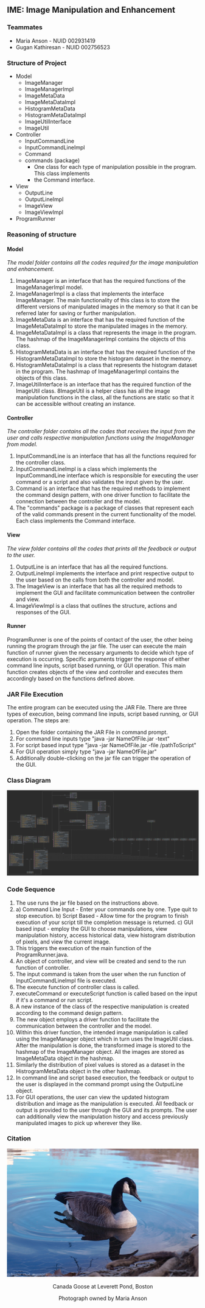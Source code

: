 ## IME: Image Manipulation and Enhancement 

###  Teammates
* Maria Anson - NUID 002931419
* Gugan Kathiresan - NUID 002756523

### Structure of Project
* Model
  * ImageManager
  * ImageManagerImpl
  * ImageMetaData
  * ImageMetaDataImpl 
  * HistogramMetaData
  * HistogramMetaDataImpl
  * ImageUtilInterface
  * ImageUtil
* Controller
  * InputCommandLine
  * InputCommandLineImpl
  * Command
  * commands (package)
    * One class for each type of manipulation possible in the program. This class implements
    * the Command interface.
* View
  * OutputLine
  * OutputLineImpl
  * ImageView
  * ImageViewImpl
* ProgramRunner

### Reasoning of structure
#### Model
_The model folder contains all the codes required for the image manipulation and enhancement._


1) ImageManager is an interface that has the required functions of the ImageManagerImpl model. 
2) ImageManagerImpl is a class that implements the interface ImageManager. The main functionality 
of 
this class is to store the different versions of manipulated images in the memory so that it can be
referred later for saving or further manipulation. 
3) ImageMetaData is an interface that has the required function of the ImageMetaDataImpl to store
the manipulated images in the memory. 
4) ImageMetaDataImpl is a class that represents the image in the program. The hashmap of the
   ImageManagerImpl contains the objects of this class. 
5) HistogramMetaData is an interface that has the required function of the HistogramMetaDataImpl
to store the histogram dataset in the memory. 
6) HistogramMetaDataImpl is a class that represents the histogram dataset in the program. The 
hashmap of ImageManagerImpl contains the objects of this class.
7) ImageUtilInterface is an interface that has the required function of the ImageUtil class.
8ImageUtil is a helper class has all the image manipulation
functions in the class, all the functions
are static so that it can be accessible without creating an instance.


#### Controller
_The controller folder contains all the codes that receives the input from the user and calls 
respective manipulation functions using the ImageManager from model._

1) InputCommandLine is an interface that has all the functions required for the controller class.
2) InputCommandLineImpl is a class which implements the InputCommandLine interface which is 
responsible for executing the user command or a script and also validates the input given by the
user.
3) Command is an interface that has the required methods to implement the command design pattern, 
with one driver function to facilitate the connection between the controller and the model.
4) The "commands" package is a package of classes that represent each of the valid commands
present in the current functionality of the model. Each class implements the Command interface.

#### View
_The view folder contains all the codes that prints all the feedback or output to the user._

1) OutputLine is an interface that has all the required functions.
2) OutputLineImpl implements the interface and print respective output to the user based on the
calls from both the controller and model.
3) The ImageView is an interface that has all the required methods to implement the GUI and
facilitate communication between the controller and view.
4) ImageViewImpl is a class that outlines the structure, actions and responses of the GUI.

#### Runner
ProgramRunner is one of the points of contact of the user, the other being running the program
through the jar file. The user can execute the main function of runner given the necessary
arguments to decide which type of execution is occurring. Specific arguments trigger the 
response of either command line inputs, script based running, or GUI operation.
This main function creates objects of the view and controller and executes 
them accordingly based on the functions defined above.

### JAR File Execution
The entire program can be executed using the JAR File. There are three types of execution, being
command line inputs, script based running, or GUI operation.
The steps are:
1) Open the folder containing the JAR File in command prompt.
2) For command line inputs type "java -jar NameOfFile.jar -text"
3) For script based input type "java -jar NameOfFile.jar -file /pathToScript"
4) For GUI operation simply type "java -jar NameOfFile.jar"
5) Additionally double-clicking on the jar file can trigger the operation of the GUI.

### Class Diagram
![img.png](res/classdiagram.png)

### Code Sequence
1. The use runs the jar file based on the instructions above.
2. a) Command Line Input - Enter your commands one by one. Type quit to stop execution.
b) Script Based - Allow time for the program to finish execution of your script till the 
completion message is returned.
c) GUI based input - employ the GUI to choose manipulations, view manipulation history,
access historical data, view histogram distribution of pixels, and view the current image. 
3. This triggers the execution of the main function of the ProgramRunner.java. 
4. An object of controller, and view will be created and send to the run function of controller. 
5. The input command is taken from the user when the run function of InputCommandLineImpl 
file is executed. 
6. The execute function of controller class is called. 
7. executeCommand or executeScript function is called based on the input if it's a command or run
   script.
8. A new instance of the class of the respective manipulation is created according to the
command design pattern.
9. The new object employs a driver function to facilitate the communication between the 
controller and the model. 
10. Within this driver function, the intended image manipulation is called 
using the ImageManager object which in turn uses the 
ImageUtil class. After the manipulation is done, the transformed image is stored to the hashmap of 
the ImageManager object. All the images are stored as ImageMetaData object in the hashmap. 
11. Similarly the distribution of pixel values is stored as a dataset in the HistrogramMetaData
object in the other hashmap. 
12. In command line and script based execution, the feedback or output to the user 
is displayed in the command prompt using the OutputLine object.
13. For GUI operations, the user can view the updated histogram distribution and image
as the manipulation is executed. All feedback or output is provided to the user through the
GUI and its prompts. The user can additionally view the manipulation history and access 
previously manipulated images to pick up wherever they like.

### Citation
![goose](res/goose.jpg)
<p style="text-align: center;">Canada Goose at Leverett Pond, Boston</p>
<p style="text-align: center;">Photograph owned by Maria Anson</p>
